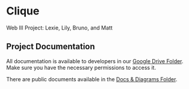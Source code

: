 # Clique
Web III Project: Lexie, Lily, Bruno, and Matt

## Project Documentation  
All documentation is available to developers in our [Google Drive Folder](https://drive.google.com/drive/u/1/folders/1e3YjTGlHFPqMrjkk07hiG_-zpVYulmRO).  
Make sure you have the necessary permissions to access it.

There are public documents available in the [Docs & Diagrams Folder](https://github.com/matthewReinardy/Clique/tree/main/Docs_%26_Diagrams).
